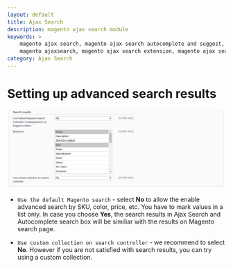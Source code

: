 ```yaml
---
layout: default
title: Ajax Search
description: magento ajax search module
keywords: >
    magento ajax search, magento ajax search autocomplete and suggest,
    magento ajaxsearch, magento ajax search extension, magento ajax search suggest
category: Ajax Search
---
```


# Setting up advanced search results

![Improved search box](/images/m1/extensions/ajax-search/advanced-search.png)

-   `Use the default Magento search` - select **No** to allow the enable advanced search by SKU, color, price, etc. You have to mark values in a list only. In case you choose **Yes**, the search results in Ajax Search and Autocomplete search box will be similiar with the results on Magento search page.

-   `Use custom collection on search controller` - we recommend to select **No**. However if you are not satisfied with search results, you can try using a custom collection.